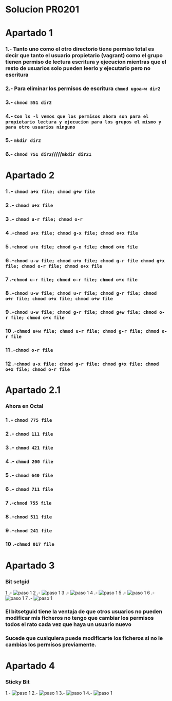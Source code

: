 # Solucion PR0201

# Apartado 1
### 1.- Tanto uno como el otro directorio tiene permiso total es decir que tanto el usuario propietario (vagrant) como el grupo tienen permiso de lectura escritura y ejecucion mientras que el resto de usuarios solo pueden leerlo y ejecutarlo pero no escritura

### 2.- Para eliminar los permisos de escritura ```chmod ugoa-w dir2```

### 3.- ```chmod 551 dir2```

### 4.- ```Con ls -l vemos que los permisos ahora son para el propietario lectura y ejecucion para los grupos el mismo y para otro usuarios ninguno```

### 5.- ```mkdir dir2```

### 6.- ```chmod 751 dir2```/////```mkdir dir21```

# Apartado 2

### 1 .- ```chmod a+x file; chmod g+w file```

### 2 .- ```chmod u+x file```

### 3 .- ```chmod u-r file; chmod o-r```

### 4 .-```chmod u+x file; chmod g-x file; chmod o+x file```

### 5 .-```chmod u+x file; chmod g-x file; chmod o+x file```

### 6 .-```chmod u-w file; chmod u+x file; chmod g-r file chmod g+x file; chmod o-r file; chmod o+x file```

### 7 .-```chmod u-r file; chmod o-r file; chmod o+x file```

### 8 .-```chmod u-w file; chmod u-r file; chmod g-r file; chmod o+r file; chmod o+x file; chmod o+w file```

### 9 .-```chmod u-w file; chmod g-r file; chmod g+w file; chmod o-r file; chmod o+x file```

### 10 .-```chmod u+w file; chmod u-r file; chmod g-r file; chmod o-r file```

### 11 .-```chmod o-r file```

### 12 .-```chmod u-x file; chmod g-r file; chmod g+x file; chmod o+x file; chmod o-r file```

# Apartado 2.1

### Ahora en Octal

### 1 .- ```chmod 775 file```

### 2 .- ```chmod 111 file```

### 3 .- ```chmod 421 file```

### 4 .- ```chmod 200 file```

### 5 .- ```chmod 640 file```

### 6 .- ```chmod 711 file```

### 7 .-```chmod 755 file```

### 8 .-```chmod 511 file```

### 9 .-```chmod 241 file```

### 10 .-```chmod 017 file```

# Apartado 3

### Bit setgid

1 .- ![paso 1](./captura1.png)
2 .- ![paso 1](./captura2.png)
3 .- ![paso 1](./captura3.png)
4 .- ![paso 1](./captura4.png)
5 .- ![paso 1](./captura5.png)
6 .- ![paso 1](./captura6.png)
7 .- ![paso 1](./captura7.png)

### El bitsetguid tiene la ventaja de que otros usuarios no pueden modificar mis ficheros no tengo que cambiar los permisos todos el rato cada vez que haya un usuario nuevo

### Sucede que cualquiera puede modificarte los ficheros si no le cambias los permisos previamente.

# Apartado 4

### Sticky Bit

1.- ![paso 1](./captura8.png)
2.- ![paso 1](./captura9.png)
3.- ![paso 1](./captura10.png)
4.- ![paso 1](./captura11.png)

